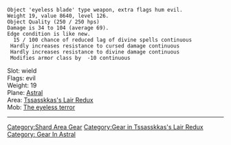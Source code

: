     Object 'eyeless blade' type weapon, extra flags hum evil.
    Weight 19, value 8640, level 126.
    Object Quality (250 / 250 hps)
    Damage is 34 to 104 (average 69).
    Edge condition is like new.
      15 / 100 chance of reduced lag of divine spells continuous
     Hardly increases resistance to cursed damage continuous
     Hardly increases resistance to divine damage continuous
     Modifies armor class by  -10 continuous

Slot: wield  
Flags: evil  
Weight: 19  
Plane: [Astral](:Category:_Astral.md "wikilink")  
Area: [Tssasskkas's Lair
Redux](:Category:Tssasskkas's_Lair_Redux.md "wikilink")  
Mob: [The eyeless terror](The_eyeless_terror "wikilink")  

------------------------------------------------------------------------

[Category:Shard Area Gear](Category:Shard_Area_Gear "wikilink")
[Category:Gear in Tssasskkas's Lair
Redux](Category:Gear_in_Tssasskkas's_Lair_Redux "wikilink") [Category:
Gear In Astral](Category:_Gear_In_Astral "wikilink")
